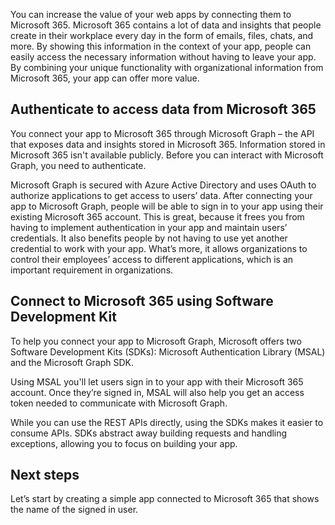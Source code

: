 You can increase the value of your web apps by connecting them to Microsoft 365. Microsoft 365 contains a lot of data and insights that people create in their workplace every day in the form of emails, files, chats, and more. By showing this information in the context of your app, people can easily access the necessary information without having to leave your app. By combining your unique functionality with organizational information from Microsoft 365, your app can offer more value.

## Authenticate to access data from Microsoft 365

You connect your app to Microsoft 365 through Microsoft Graph – the API that exposes data and insights stored in Microsoft 365. Information stored in Microsoft 365 isn't available publicly. Before you can interact with Microsoft Graph, you need to authenticate.

Microsoft Graph is secured with Azure Active Directory and uses OAuth to authorize applications to get access to users’ data. After connecting your app to Microsoft Graph, people will be able to sign in to your app using their existing Microsoft 365 account. This is great, because it frees you from having to implement authentication in your app and maintain users’ credentials. It also benefits people by not having to use yet another credential to work with your app. What’s more, it allows organizations to control their employees’ access to different applications, which is an important requirement in organizations.

## Connect to Microsoft 365 using Software Development Kit

To help you connect your app to Microsoft Graph, Microsoft offers two Software Development Kits (SDKs): Microsoft Authentication Library (MSAL) and the Microsoft Graph SDK.

Using MSAL you'll let users sign in to your app with their Microsoft 365 account. Once they’re signed in, MSAL will also help you get an access token needed to communicate with Microsoft Graph.

While you can use the REST APIs directly, using the SDKs makes it easier to consume APIs. SDKs abstract away building requests and handling exceptions, allowing you to focus on building your app.

## Next steps

Let’s start by creating a simple app connected to Microsoft 365 that shows the name of the signed in user.